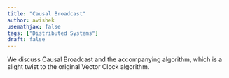 ```yaml
---
title: "Causal Broadcast"
author: avishek
usemathjax: false
tags: ["Distributed Systems"]
draft: false
---
```


We discuss Causal Broadcast and the accompanying algorithm, which is a slight twist to the original Vector Clock algorithm.

